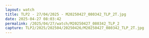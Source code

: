```yaml
---
layout: watch
title: TLP2 - 27/04/2025 - M20250427_080342_TLP_2T.jpg
date: 2025-04-27 08:03:42
permalink: /2025/04/27/watch/M20250427_080342_TLP_2
capture: TLP2/2025/202504/20250426/M20250427_080342_TLP_2T.jpg
---
```

